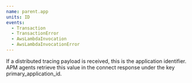 ```yaml
---
name: parent.app
units: ID
events:
  - Transaction
  - TransactionError
  - AwsLambdaInvocation
  - AwsLambdaInvocationError
---
```


If a distributed tracing payload is received, this is the application identifier. APM agents retrieve this value in the connect response under the key primary\_application\_id.